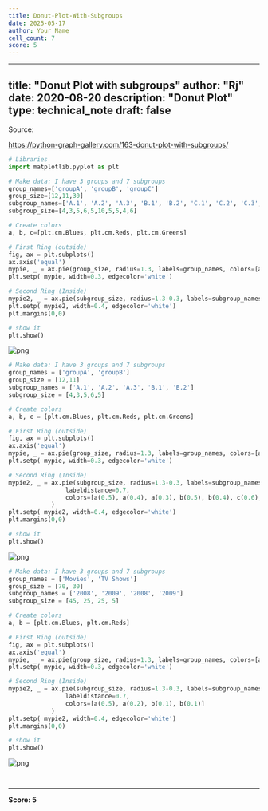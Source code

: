```yaml
---
title: Donut-Plot-With-Subgroups
date: 2025-05-17
author: Your Name
cell_count: 7
score: 5
---
```


---
title: "Donut Plot with subgroups"
author: "Rj"
date: 2020-08-20
description: "Donut Plot"
type: technical_note
draft: false
---
Source:

https://python-graph-gallery.com/163-donut-plot-with-subgroups/


```python
# Libraries
import matplotlib.pyplot as plt

# Make data: I have 3 groups and 7 subgroups
group_names=['groupA', 'groupB', 'groupC']
group_size=[12,11,30]
subgroup_names=['A.1', 'A.2', 'A.3', 'B.1', 'B.2', 'C.1', 'C.2', 'C.3', 'C.4', 'C.5']
subgroup_size=[4,3,5,6,5,10,5,5,4,6]

# Create colors
a, b, c=[plt.cm.Blues, plt.cm.Reds, plt.cm.Greens]

# First Ring (outside)
fig, ax = plt.subplots()
ax.axis('equal')
mypie, _ = ax.pie(group_size, radius=1.3, labels=group_names, colors=[a(0.6), b(0.6), c(0.6)] )
plt.setp( mypie, width=0.3, edgecolor='white')

# Second Ring (Inside)
mypie2, _ = ax.pie(subgroup_size, radius=1.3-0.3, labels=subgroup_names, labeldistance=0.7, colors=[a(0.5), a(0.4), a(0.3), b(0.5), b(0.4), c(0.6), c(0.5), c(0.4), c(0.3), c(0.2)])
plt.setp( mypie2, width=0.4, edgecolor='white')
plt.margins(0,0)

# show it
plt.show()
```


    
![png](/mlnotes/images/donut-plot-with-subgroups_2_0.png)
    



```python
# Make data: I have 3 groups and 7 subgroups
group_names = ['groupA', 'groupB']
group_size = [12,11]
subgroup_names = ['A.1', 'A.2', 'A.3', 'B.1', 'B.2']
subgroup_size = [4,3,5,6,5]

# Create colors
a, b, c = [plt.cm.Blues, plt.cm.Reds, plt.cm.Greens]

# First Ring (outside)
fig, ax = plt.subplots()
ax.axis('equal')
mypie, _ = ax.pie(group_size, radius=1.3, labels=group_names, colors=[a(0.6), b(0.6)] )
plt.setp( mypie, width=0.3, edgecolor='white')

# Second Ring (Inside)
mypie2, _ = ax.pie(subgroup_size, radius=1.3-0.3, labels=subgroup_names, 
                labeldistance=0.7, 
                colors=[a(0.5), a(0.4), a(0.3), b(0.5), b(0.4), c(0.6), c(0.5), c(0.4), c(0.3), c(0.2)]
            )
plt.setp( mypie2, width=0.4, edgecolor='white')
plt.margins(0,0)

# show it
plt.show()
```


    
![png](/mlnotes/images/donut-plot-with-subgroups_3_0.png)
    



```python
# Make data: I have 3 groups and 7 subgroups
group_names = ['Movies', 'TV Shows']
group_size = [70, 30]
subgroup_names = ['2008', '2009', '2008', '2009']
subgroup_size = [45, 25, 25, 5]

# Create colors
a, b = [plt.cm.Blues, plt.cm.Reds]

# First Ring (outside)
fig, ax = plt.subplots()
ax.axis('equal')
mypie, _ = ax.pie(group_size, radius=1.3, labels=group_names, colors=[a(0.6), b(0.6)] )
plt.setp( mypie, width=0.3, edgecolor='white')

# Second Ring (Inside)
mypie2, _ = ax.pie(subgroup_size, radius=1.3-0.3, labels=subgroup_names, 
                labeldistance=0.7, 
                colors=[a(0.5), a(0.2), b(0.1), b(0.1)]
            )
plt.setp( mypie2, width=0.4, edgecolor='white')
plt.margins(0,0)

# show it
plt.show()
```


    
![png](/mlnotes/images/donut-plot-with-subgroups_4_0.png)
    



```python

```


```python

```


---
**Score: 5**